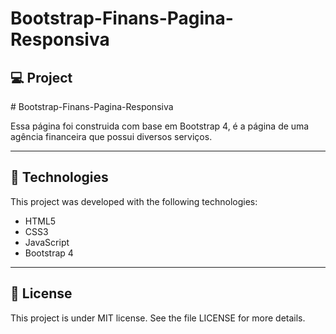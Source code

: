

# Bootstrap-Finans-Pagina-Responsiva
## 💻 Project
<p>#  Bootstrap-Finans-Pagina-Responsiva </p>
<p> Essa página foi construida com base em Bootstrap 4, é a página de uma agência financeira que possui diversos serviços. </p>

<hr/>


## 🚀 Technologies
This project was developed with the following technologies:

- HTML5
- CSS3
- JavaScript
- Bootstrap 4

<hr/>

## 📝 License
This project is under MIT license. See the file LICENSE for more details.
